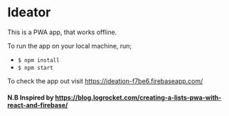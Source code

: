 # Ideator

This is a PWA app, that works offline. 

To run the app on your local machine, run;
- `$ npm install`
- `$ npm start`

To check the app out visit https://ideation-f7be6.firebaseapp.com/

#### N.B Inspired by https://blog.logrocket.com/creating-a-lists-pwa-with-react-and-firebase/